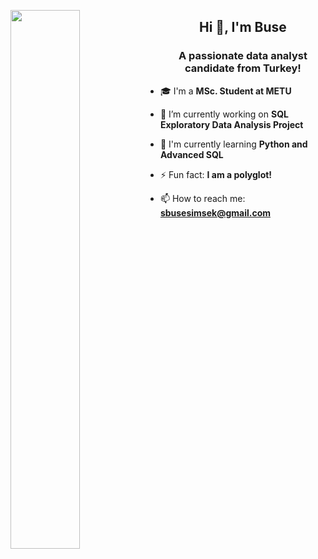 <img align="left" width="47%" height="47%" src="https://i.pinimg.com/originals/e7/26/c7/e726c74ac081eed50feee1433d12c998.gif"></a>
<h2 align="center">Hi 👋, I'm Buse</h2>
<h3 align="center">A passionate data analyst candidate from Turkey!</h3>

- 🎓 I'm a **MSc. Student at METU**<br>

- 🔭 I’m currently working on **SQL Exploratory Data Analysis Project**<br>

- 🌱 I'm currently learning **Python and Advanced SQL**<br>

- ⚡ Fun fact: **I am a polyglot!**<br>

- 📫 How to reach me: **sbusesimsek@gmail.com**
